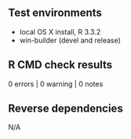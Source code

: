 ## Test environments
* local OS X install, R 3.3.2
* win-builder (devel and release)

## R CMD check results

0 errors | 0 warning  | 0 notes

## Reverse dependencies

N/A


